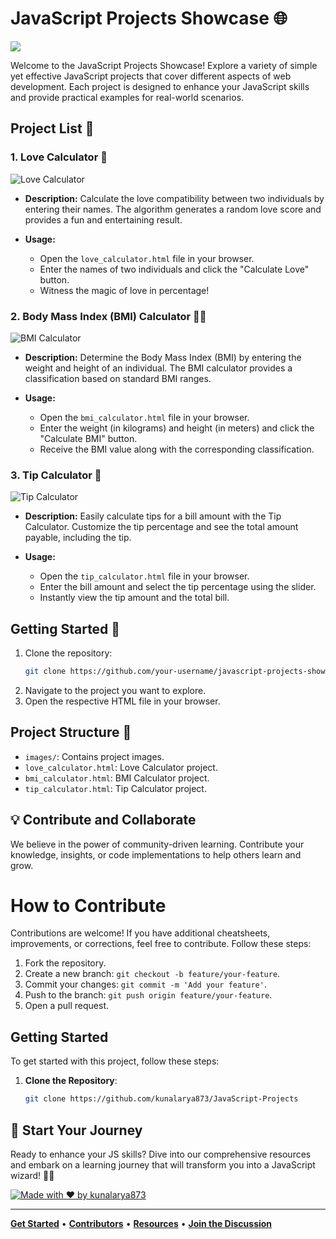 # JavaScript Projects Showcase 🌐

<img align="center" src="https://miro.medium.com/v2/resize:fit:2000/1*i8-u-V8LTTbQwTeUwLI_BQ.gif"></img>

Welcome to the JavaScript Projects Showcase! Explore a variety of simple yet effective JavaScript projects that cover different aspects of web development. Each project is designed to enhance your JavaScript skills and provide practical examples for real-world scenarios.

## Project List 🚀

### 1. Love Calculator 💖
![Love Calculator](images/love_calculator.png)

- **Description:** Calculate the love compatibility between two individuals by entering their names. The algorithm generates a random love score and provides a fun and entertaining result.

- **Usage:**
  - Open the `love_calculator.html` file in your browser.
  - Enter the names of two individuals and click the "Calculate Love" button.
  - Witness the magic of love in percentage!

### 2. Body Mass Index (BMI) Calculator 🏋️‍♂️
![BMI Calculator](images/bmi_calculator.png)

- **Description:** Determine the Body Mass Index (BMI) by entering the weight and height of an individual. The BMI calculator provides a classification based on standard BMI ranges.

- **Usage:**
  - Open the `bmi_calculator.html` file in your browser.
  - Enter the weight (in kilograms) and height (in meters) and click the "Calculate BMI" button.
  - Receive the BMI value along with the corresponding classification.

### 3. Tip Calculator 💸
![Tip Calculator](images/tip_calculator.png)

- **Description:** Easily calculate tips for a bill amount with the Tip Calculator. Customize the tip percentage and see the total amount payable, including the tip.

- **Usage:**
  - Open the `tip_calculator.html` file in your browser.
  - Enter the bill amount and select the tip percentage using the slider.
  - Instantly view the tip amount and the total bill.

## Getting Started 🚀
1. Clone the repository:
   ```bash
   git clone https://github.com/your-username/javascript-projects-showcase.git
   ```
2. Navigate to the project you want to explore.
3. Open the respective HTML file in your browser.

## Project Structure 📁
- `images/`: Contains project images.
- `love_calculator.html`: Love Calculator project.
- `bmi_calculator.html`: BMI Calculator project.
- `tip_calculator.html`: Tip Calculator project.

## 💡 Contribute and Collaborate

We believe in the power of community-driven learning. Contribute your knowledge, insights, or code implementations to help others learn and grow.

# How to Contribute

Contributions are welcome! If you have additional cheatsheets, improvements, or corrections, feel free to contribute. Follow these steps:

1. Fork the repository.
2. Create a new branch: `git checkout -b feature/your-feature`.
3. Commit your changes: `git commit -m 'Add your feature'`.
4. Push to the branch: `git push origin feature/your-feature`.
5. Open a pull request.

<!-- Getting Started Section -->
## Getting Started

To get started with this project, follow these steps:

1. **Clone the Repository**:
   ```bash
   git clone https://github.com/kunalarya873/JavaScript-Projects

## 🌈 Start Your Journey

Ready to enhance your JS skills? Dive into our comprehensive resources and embark on a learning journey that will transform you into a JavaScript wizard! 🧙‍♂️

[![Made with ❤️ by kunalarya873](https://img.shields.io/badge/Made%20with%20%E2%9D%A4%EF%B8%8F%20by-kunalarya873-red)](https://github.com/kunalarya873)

---

[**Get Started**](https://github.com/kunalarya873/JavaScript-Projects) • [**Contributors**](https://github.com/kunalarya873) • [**Resources**](https://github.com/kunalarya873/Python_DSA/blob/main/Data%2BStructures%2Band%2BAlgorithms%2BBootcamp%2Bin%2BPython%2Bslides%2BRemaster.pdf) • [**Join the Discussion**](#)
